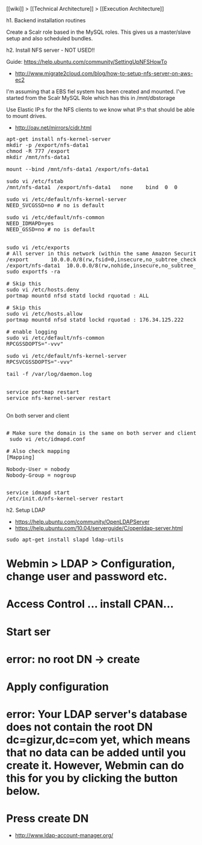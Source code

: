[[wiki]] > [[Technical Architecture]] > [[Execution Architecture]]


h1. Backend installation routines

Create a Scalr role based in the MySQL roles. This gives us a master/slave setup and also scheduled bundles.


h2. Install NFS server - NOT USED!!

Guide: https://help.ubuntu.com/community/SettingUpNFSHowTo
* http://www.migrate2cloud.com/blog/how-to-setup-nfs-server-on-aws-ec2

I'm assuming that a EBS fiel system has been created and mounted. I've started from the Scalr MySQL Role which has this in /mnt/dbstorage

Use Elastic IP:s for the NFS clients to we know what IP:s that should be able to mount drives.
* http://oav.net/mirrors/cidr.html

<pre>
apt-get install nfs-kernel-server
mkdir -p /export/nfs-data1
chmod -R 777 /export
mkdir /mnt/nfs-data1

mount --bind /mnt/nfs-data1 /export/nfs-data1

sudo vi /etc/fstab
/mnt/nfs-data1  /export/nfs-data1   none    bind  0  0

sudo vi /etc/default/nfs-kernel-server 
NEED_SVCGSSD=no # no is default

sudo vi /etc/default/nfs-common
NEED_IDMAPD=yes
NEED_GSSD=no # no is default


sudo vi /etc/exports
# All server in this network (within the same Amazon Security Group) are allowed to mount these drives
/export       10.0.0.0/8(rw,fsid=0,insecure,no_subtree_check,async)
/export/nfs-data1  10.0.0.0/8(rw,nohide,insecure,no_subtree_check,async)
sudo exportfs -ra

# Skip this
sudo vi /etc/hosts.deny
portmap mountd nfsd statd lockd rquotad : ALL

# Skip this
sudo vi /etc/hosts.allow
portmap mountd nfsd statd lockd rquotad : 176.34.125.222

# enable logging
sudo vi /etc/default/nfs-common
RPCGSSDOPTS="-vvv"

sudo vi /etc/default/nfs-kernel-server
RPCSVCGSSDOPTS="-vvv"

tail -f /var/log/daemon.log


service portmap restart
service nfs-kernel-server restart

</pre>


On both server and client
<pre>

# Make sure the domain is the same on both server and client
 sudo vi /etc/idmapd.conf

# Also check mapping
[Mapping]

Nobody-User = nobody
Nobody-Group = nogroup

</pre>


<pre>
service idmapd start
/etc/init.d/nfs-kernel-server restart
</pre>


h2. Setup LDAP

* https://help.ubuntu.com/community/OpenLDAPServer
* https://help.ubuntu.com/10.04/serverguide/C/openldap-server.html

<pre>
sudo apt-get install slapd ldap-utils
</pre>

# Webmin > LDAP > Configuration, change user and password etc.
# Access Control ... install CPAN...
# Start ser
# error: no root DN -> create
# Apply configuration
# 

# error: Your LDAP server's database does not contain the root DN dc=gizur,dc=com yet, which means that no data can be added until you create it. However, Webmin can do this for you by clicking the button below.
# Press create DN



* http://www.ldap-account-manager.org/

